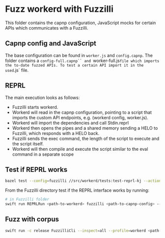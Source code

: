 # Fuzz workerd with Fuzzilli
This folder contains the capnp configuration, JavaScript mocks for certain APIs which communicates with a Fuzzilli.


## Capnp config and JavaScript
The base configuration can be found in `worker.js` and `config.capnp`.
The folder contains a `config-full.capnp`` and `worker-full.js` file which imports the to-date fuzzed APIs.
To test a certain API import it in the used `.js` file. 

## REPRL

The main execution looks as follows:
- Fuzzilli starts workerd.
- Workerd will read in the capnp configuration, pointing to a script that imports the custom API endpoints, e.g. (workerd config, worker.js).
- Workerd will import the dependencies and call Stdin.reprl
- Workerd then opens the pipes and a shared memory sending a HELO to Fuzzilli, which responds with a HELO back.
- Fuzzilli sends the exec command, the length of the script to execute and the script itself.
- Workerd will then compile and execute the script similar to the eval command in a separate scope


## Test if REPRL works

```bash
bazel test --config=fuzzilli //src/workerd/tests:test-reprl-kj --action_env=CC=/usr/bin/clang-19 --test_timeout=5 --test_output=all
```

From the Fuzzilli directory test if the REPRL interface works by running:

```bash
# in Fuzzilli folder
swift run REPRLRun <path-to-workerd> fuzzilli <path-to-capnp-config> --experimental
```

## Fuzz with corpus

```bash
swift run -c release FuzzilliCli --inspect=all --profile=workerd <path-to-workerd-root>/bazel-bin/src/workerd/server/workerd --additionalArguments=<path-to-workerd-root>/samples/reprl/config-full.capnp,--experimental --storagePath=fs-new --jobs=30 --importCorpus=<path-to-corpus> --corpusImportMode=full --staticCorpus
```

